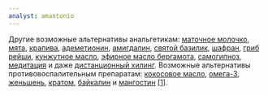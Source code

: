 ```yaml
---
analyst: amantonio
---
```


Другие возможные альтернативы анальгетикам: [маточное молочко](https://www.ncbi.nlm.nih.gov/pubmed/29853955), [мята](https://www.ncbi.nlm.nih.gov/pubmed/22468149), [крапива](https://www.ncbi.nlm.nih.gov/pubmed/25050274), [адеметионин](https://www.ncbi.nlm.nih.gov/pmc/articles/PMC387830), [амигдалин](https://www.ncbi.nlm.nih.gov/pubmed/18670089), [святой базилик](https://www.ncbi.nlm.nih.gov/pubmed/25673470), [шафран](https://www.ncbi.nlm.nih.gov/pubmed/22484092), [гриб рейши](https://www.ncbi.nlm.nih.gov/pubmed/9862025), [кунжутное масло](https://www.ncbi.nlm.nih.gov/pubmed/26895663), [эфирное масло бергамота](https://www.ncbi.nlm.nih.gov/pubmed/29906556), [самогипноз](https://www.ncbi.nlm.nih.gov/pubmed/27935465), [медитация](https://www.ncbi.nlm.nih.gov/pubmed/27261986) и даже [дистанционный хилинг](https://www.ncbi.nlm.nih.gov/pubmed/19472862).
Возможные альтернативы противовоспалительным препаратам: [кокосовое масло](https://www.ncbi.nlm.nih.gov/pubmed/20645831), [омега-3](https://www.ncbi.nlm.nih.gov/pubmed/16531187), [женьшень](https://www.ncbi.nlm.nih.gov/pubmed/18930781), [кратом](https://www.ncbi.nlm.nih.gov/pubmed/27018165), [байкалин](https://www.ncbi.nlm.nih.gov/pubmed/29163427) и [мангостин](https://www.ncbi.nlm.nih.gov/pubmed/18725264) [[1]](https://www.ncbi.nlm.nih.gov/pubmed/20064550).
